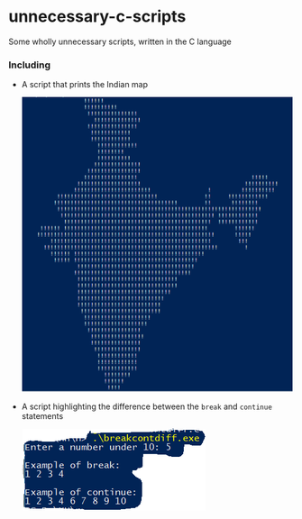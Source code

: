 # unnecessary-c-scripts
Some wholly unnecessary scripts, written in the C language

### Including

- A script that prints the Indian map

    ![result preview](map_of_india/map.png)

- A script highlighting the difference between the `break` and `continue` statements

    ![result preview](breakcontdiff/breakcontdiff.png)
